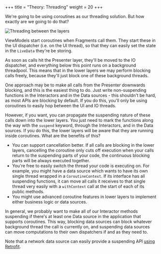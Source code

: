 +++
title = "Theory: Threading"
weight = 20
+++

We're going to be using coroutines as our threading solution. But how exactly are we going to do that?

![Threading between the layers](/images/arch_threading.png)

ViewModels start coroutines when Fragments call them. They start these in the UI dispatcher (i.e. on the UI thread), so that they can easily set the state in the `LiveData` they're be storing.

As soon as calls hit the Presenter layer, they'll be moved to the IO dispatcher, and everything below this point runs on a background threadpool. This means that in the lower layers we may perform blocking calls freely, because they'll just block one of these background threads.

One approach may be to make all calls from the Presenter downwards blocking, and this is the easiest thing to do. Just write non-suspending functions in the Interactors and in the Data sources - this shouldn't be hard, as most APIs are blocking by default. If you do this, you'll only be using coroutines to easily hop between the UI and IO threads. 

However, if you want, you can propagate the suspending nature of these calls down into the lower layers. You just need to mark the functions along the way with the `suspend` keyword, through the Interactors, and in the Data sources. If you do this, the lower layers will be aware that they are running inside coroutines. What are the benefits of this?

- You can support cancellation better. If all calls are blocking in the lower layers, cancelling the coroutine only cuts off execution when your calls return to the suspending parts of your code, the continuous blocking parts will be always executed together.
- You're free to easily switch the thread your code is executing on. For example, you might have a data source which wants to have its own single thread wrapped in a `CoroutineContext`. If its interface has all suspending functions, it can move all calls it receives to that single thread very easily with a `withContext` call at the start of each of its public methods.
- You might use advanced coroutine features in lower layers to implement either business logic or data sources. 

In general, we probably want to make all of our Interactor methods suspending if there's at least one Data source in the application that supports coroutines. This way, blocking data sources can block whatever background thread the call is currently on, and suspending data sources can move computations to their own dispatchers if and as they need to. 

Note that a network data source can easily provide a suspending API [using Retrofit](/best-practices/retrofit-and-coroutines).

